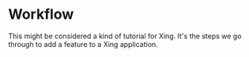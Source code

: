 # Workflow

This might be considered a kind of tutorial for Xing. It's the steps we go
through to add a feature to a Xing application.

